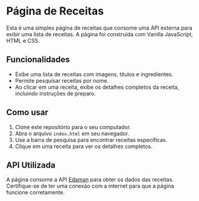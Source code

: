 # Página de Receitas

Esta é uma simples página de receitas que consome uma API externa para exibir uma lista de receitas. A página foi construída com Vanilla JavaScript, HTML e CSS.

## Funcionalidades

- Exibe uma lista de receitas com imagens, títulos e ingredientes.
- Permite pesquisar receitas por nome.
- Ao clicar em uma receita, exibe os detalhes completos da receita, incluindo instruções de preparo.

## Como usar

1. Clone este repositório para o seu computador.
2. Abra o arquivo `index.html` em seu navegador.
3. Use a barra de pesquisa para encontrar receitas específicas.
4. Clique em uma receita para ver os detalhes completos.

## API Utilizada

A página consome a API [Edaman]( https://www.edamam.com ) para obter os dados das receitas. Certifique-se de ter uma conexão com a internet para que a página funcione corretamente.
